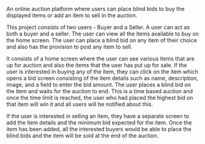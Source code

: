 An online auction platform where users can place blind bids to buy the displayed items or add an item to sell in the auction.

This project consists of two users - Buyer and a Seller.
A user can act as both a buyer and a seller. The user can view all the items available to buy on the home screen.
The user can place a blind bid on any item of their choice and also has the provision to post any item to sell.

It consists of a home screen where the user can see various items that are up for auction and also the items that the user has put up for sale.
If the user is interested in buying any of the item, they can click on the item which opens a bid screen consisting of the item details such as name, description, image, and a field to enter the bid amount. The user places a blind bid on the item and waits for the auction to end.
This is a time based auction and once the time limit is reached, the user who had placed the highest bid on that item will win it and all users will be notified about this.

If the user is interested in selling an item, they have a separate screen to add the item details and the minimum bid expected for the item.
Once the item has been added, all the interested buyers would be able to place the blind bids and the item will be sold at the end of the auction.